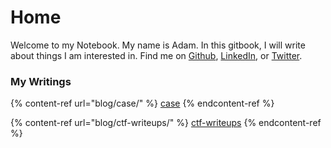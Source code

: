 # Home

Welcome to my Notebook. My name is Adam. In this gitbook, I will write about things I am interested in. Find me on [Github](https://github.com/adamyordan), [LinkedIn](https://linkedin.com/in/adamyordan), or [Twitter](https://twitter.com/\_adamyordan).

### My Writings

{% content-ref url="blog/case/" %}
[case](blog/case/)
{% endcontent-ref %}

{% content-ref url="blog/ctf-writeups/" %}
[ctf-writeups](blog/ctf-writeups/)
{% endcontent-ref %}








